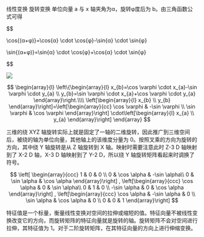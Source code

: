 线性变换
旋转变换
单位向量 a 与 x 轴夹角为α，旋转φ度后为 b。由三角函数公式可得
  
$$

\cos{(α+φ)}=\cos{α} \cdot \cos{φ}-\sin{α} \cdot \sin{φ}

$$
$$

\sin{(α+φ)}=\sin{α} \cdot \cos{φ}+\cos{α} \cdot \sin{φ}

$$

![](Pasted%20image%2020230801204251.png)

$$
\begin{array}{l}
\left\{\begin{array}{l}
x_{b}=\cos \varphi \cdot x_{a}-\sin \varphi \cdot y_{a} \\
y_{b}=\sin \varphi \cdot x_{a}+\cos \varphi \cdot y_{a}
\end{array}\right.\\\\
\left[\begin{array}{l}
x_{b} \\
y_{b}
\end{array}\right]=\left[\begin{array}{cc}
\cos \varphi & -\sin \varphi \\
\sin \varphi & \cos \varphi
\end{array}\right] \cdot\left[\begin{array}{l}
x_{a} \\
y_{a}
\end{array}\right]
\end{array}
$$

三维的绕 XYZ 轴旋转实际上就是固定了一轴的二维旋转，因此推广到三维空间后，被绕的轴为单位向量，其他轴上的该维度分量为 0。按照叉乘的方向为旋转的方向，其中绕 Y 轴旋转是从 Z 轴旋转到 X 轴。映射时需要注意此时 Z-3 D 轴映射到了 X-2 D 轴，X-3 D 轴映射到了 Y-2 D，所以绕 Y 轴旋转矩阵看起来时调换了符号。

$$
\left[
\begin{array}{ccc}
1 & 0 & 0 \\
0 & \cos \alpha & -\sin \alpha\\
0 & \sin \alpha & \cos \alpha 
\end{array}\right]
,
\left[\begin{array}{ccc}
\cos \alpha & 0 & \sin \alpha\\
0 & 1 & 0  \\
-\sin \alpha & 0 & \cos \alpha
\end{array}\right]
,
\left[\begin{array}{ccc}
\cos \alpha & -\sin \alpha & 0  \\
\sin \alpha & \cos \alpha & 0  \\
0 & 0 & 1 
\end{array}\right]
$$

特征值是一个标量，衡量线性变换对空间的拉伸或缩短的值。特征向量不被线性变换改变它的方向，而旋转矩阵的特征向量就是旋转的轴。旋转矩阵不会对空间进行拉伸，其特征值为 1。对于二阶旋转矩阵，在其特征向量的方向上进行伸缩变换。